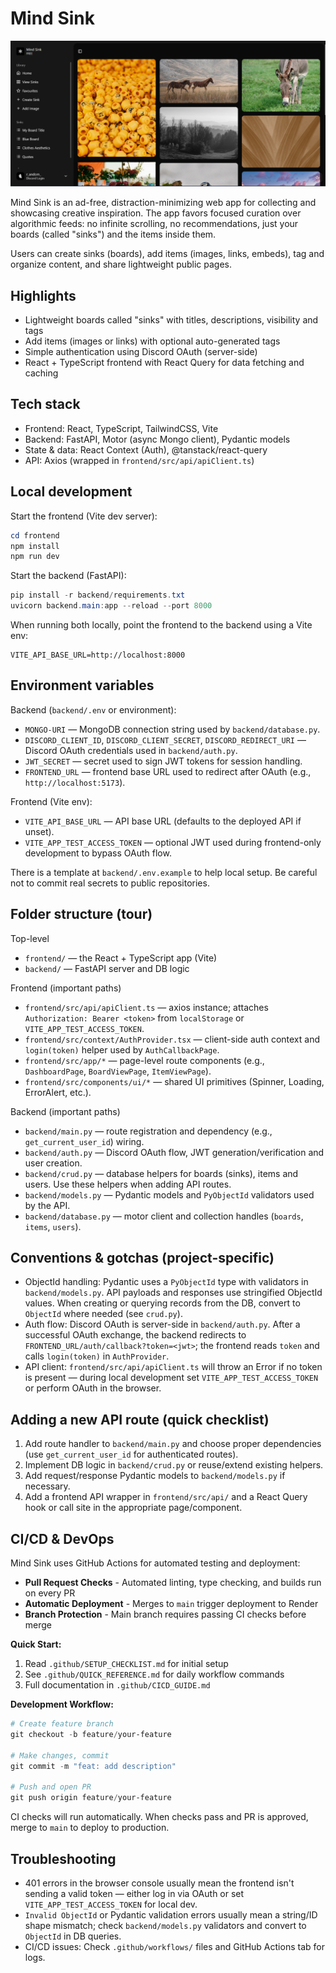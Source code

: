 # Mind Sink

![Mind Sink Dashboard preview](https://raw.githubusercontent.com/infinotiver/mind-sink/refs/heads/main/frontend/public/dashboard.png)

Mind Sink is an ad-free, distraction-minimizing web app for collecting and showcasing creative inspiration. The app favors focused curation over algorithmic feeds: no infinite scrolling, no recommendations, just your boards (called "sinks") and the items inside them.

Users can create sinks (boards), add items (images, links, embeds), tag and organize content, and share lightweight public pages.

## Highlights

- Lightweight boards called "sinks" with titles, descriptions, visibility and tags
- Add items (images or links) with optional auto-generated tags
- Simple authentication using Discord OAuth (server-side)
- React + TypeScript frontend with React Query for data fetching and caching

## Tech stack

- Frontend: React, TypeScript, TailwindCSS, Vite
- Backend: FastAPI, Motor (async Mongo client), Pydantic models
- State & data: React Context (Auth), @tanstack/react-query
- API: Axios (wrapped in `frontend/src/api/apiClient.ts`)

## Local development

Start the frontend (Vite dev server):

```powershell
cd frontend
npm install
npm run dev
```

Start the backend (FastAPI):

```powershell
pip install -r backend/requirements.txt
uvicorn backend.main:app --reload --port 8000
```

When running both locally, point the frontend to the backend using a Vite env:

```
VITE_API_BASE_URL=http://localhost:8000
```

## Environment variables

Backend (`backend/.env` or environment):

- `MONGO-URI` — MongoDB connection string used by `backend/database.py`.
- `DISCORD_CLIENT_ID`, `DISCORD_CLIENT_SECRET`, `DISCORD_REDIRECT_URI` — Discord OAuth credentials used in `backend/auth.py`.
- `JWT_SECRET` — secret used to sign JWT tokens for session handling.
- `FRONTEND_URL` — frontend base URL used to redirect after OAuth (e.g., `http://localhost:5173`).

Frontend (Vite env):

- `VITE_API_BASE_URL` — API base URL (defaults to the deployed API if unset).
- `VITE_APP_TEST_ACCESS_TOKEN` — optional JWT used during frontend-only development to bypass OAuth flow.

There is a template at `backend/.env.example` to help local setup. Be careful not to commit real secrets to public repositories.

## Folder structure (tour)

Top-level

- `frontend/` — the React + TypeScript app (Vite)
- `backend/` — FastAPI server and DB logic

Frontend (important paths)

- `frontend/src/api/apiClient.ts` — axios instance; attaches `Authorization: Bearer <token>` from `localStorage` or `VITE_APP_TEST_ACCESS_TOKEN`.
- `frontend/src/context/AuthProvider.tsx` — client-side auth context and `login(token)` helper used by `AuthCallbackPage`.
- `frontend/src/app/*` — page-level route components (e.g., `DashboardPage`, `BoardViewPage`, `ItemViewPage`).
- `frontend/src/components/ui/*` — shared UI primitives (Spinner, Loading, ErrorAlert, etc.).

Backend (important paths)

- `backend/main.py` — route registration and dependency (e.g., `get_current_user_id`) wiring.
- `backend/auth.py` — Discord OAuth flow, JWT generation/verification and user creation.
- `backend/crud.py` — database helpers for boards (sinks), items and users. Use these helpers when adding API routes.
- `backend/models.py` — Pydantic models and `PyObjectId` validators used by the API.
- `backend/database.py` — motor client and collection handles (`boards`, `items`, `users`).

## Conventions & gotchas (project-specific)

- ObjectId handling: Pydantic uses a `PyObjectId` type with validators in `backend/models.py`. API payloads and responses use stringified ObjectId values. When creating or querying records from the DB, convert to `ObjectId` where needed (see `crud.py`).
- Auth flow: Discord OAuth is server-side in `backend/auth.py`. After a successful OAuth exchange, the backend redirects to `FRONTEND_URL/auth/callback?token=<jwt>`; the frontend reads `token` and calls `login(token)` in `AuthProvider`.
- API client: `frontend/src/api/apiClient.ts` will throw an Error if no token is present — during local development set `VITE_APP_TEST_ACCESS_TOKEN` or perform OAuth in the browser.

## Adding a new API route (quick checklist)

1. Add route handler to `backend/main.py` and choose proper dependencies (use `get_current_user_id` for authenticated routes).
2. Implement DB logic in `backend/crud.py` or reuse/extend existing helpers.
3. Add request/response Pydantic models to `backend/models.py` if necessary.
4. Add a frontend API wrapper in `frontend/src/api/` and a React Query hook or call site in the appropriate page/component.

## CI/CD & DevOps

Mind Sink uses GitHub Actions for automated testing and deployment:

- **Pull Request Checks** - Automated linting, type checking, and builds run on every PR
- **Automatic Deployment** - Merges to `main` trigger deployment to Render
- **Branch Protection** - Main branch requires passing CI checks before merge

**Quick Start:**

1. Read `.github/SETUP_CHECKLIST.md` for initial setup
2. See `.github/QUICK_REFERENCE.md` for daily workflow commands
3. Full documentation in `.github/CICD_GUIDE.md`

**Development Workflow:**

```powershell
# Create feature branch
git checkout -b feature/your-feature

# Make changes, commit
git commit -m "feat: add description"

# Push and open PR
git push origin feature/your-feature
```

CI checks will run automatically. When checks pass and PR is approved, merge to `main` to deploy to production.

## Troubleshooting

- 401 errors in the browser console usually mean the frontend isn't sending a valid token — either log in via OAuth or set `VITE_APP_TEST_ACCESS_TOKEN` for local dev.
- `Invalid ObjectId` or Pydantic validation errors usually mean a string/ID shape mismatch; check `backend/models.py` validators and convert to `ObjectId` in DB queries.
- CI/CD issues: Check `.github/workflows/` files and GitHub Actions tab for logs.
